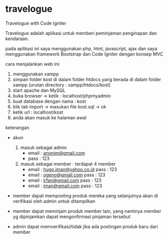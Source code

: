 # travelogue
Travelogue with Code Igniter

Travelogue adalah aplikasi untuk memberi peminjaman penginapan dan kendaraan.

pada aplikasi ini saya menggunakan php, html, javascript, ajax
dan saya menggunakan framework Bootstrap dan Code Igniter dengan konsep MVC

cara menjalankan web ini:
1. menggunakan xampp
2. simpan folder kost di dalam folder htdocs yang berada di dalam folder xampp 
	(urutan directory : xampp/htdocs/kost)
3. start apache dan MySQL
4. buka browser -> ketik : localhost/phpmyadmin
5. buat database dengan nama : kost
6. klik tab import -> masukan file kost.sql -> ok
7. ketik url : localhost/kost
8. anda akan masuk ke halaman awal

keterangan 
- akun
	1. masuk sebagai admin
		- email : anonim@gmail.com
		- pass : 123
	2. masuk sebagai member : terdapat 4 member
		- email : hugo.iman@yahoo.co.id		pass : 123
		- email : ogeno@gmail.com		pass : 123
		- email : irfan@gmail.com		pass : 123
		- email : iman@gmail.com		pass : 123

- member dapat memposting produk mereka yang selanjutnya akan di verifikasi oleh admin untuk ditampilkan
- member dapat meminjam produk member lain, yang nantinya member yg dipinjamkan dapat mengonfirmasi pinjaman tersebut
- admin dapat memverifikasi/tidak jika ada postingan produk baru dari member
